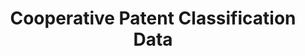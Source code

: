 ---
bigquery: https://console.cloud.google.com/bigquery?p=patents-public-data&d=cpc&page=dataset
citation: '“Cooperative Patent Classification” by the EPO and USPTO, for public use. '
contributors: EPO, USPTO
cost: None
description: Cooperative Patent Classification Data contains the scheme and definitions
  of the Cooperative Patent Classification system for classifying patent documents.
  The CPC is the result of a partnership between the EPO and the USPTO in their joint
  effort to develop a common, internationally compatible classification system for
  technical documents, in particular patent publications, which will be used by both
  offices in the patent granting process
documentation: https://www.cooperativepatentclassification.org/cpcSchemeAndDefinitions
last_edit: Mon, 04 Apr 2022 19:07:06 GMT
location: https://www.cooperativepatentclassification.org/index
maintained_by: USPTO, EPO
schema_fields: '[''status'', ''informativeReferences'', ''date_revised'', ''applicationReferences'',
  ''ipcConcordant'', ''limitingReferences'', ''breakdownCode'', ''glossary'', ''parents'',
  ''child_groups'', ''not_allocatable'', ''children'', ''definition'', ''informative_references'',
  ''sizeCache'', ''title_full'', ''ipc_concordant'', ''dateRevised'', ''symbol'',
  ''residual_references'', ''additional_only'', ''notAllocatable'', ''residualReferences'',
  ''level'', ''synonyms'', ''titleFull'', ''breakdown_code'', ''titlePart'', ''limiting_references'',
  ''application_references'', ''title_part'', ''childGroups'']'
shortname: cooperative_patent_classification
tags:
- patents
- science
title: Cooperative Patent Classification Data
uuid: 984374a7-16e9-4b35-9445-458daceb01bf
---